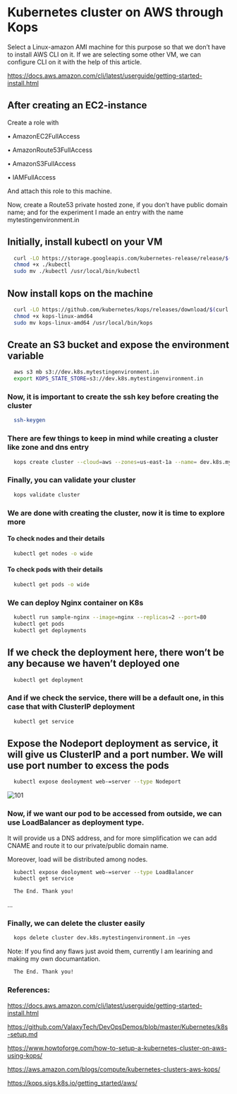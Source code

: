 
# Kubernetes cluster on AWS through Kops

Select a Linux-amazon AMI machine for this purpose so that we don’t have to install AWS CLI on it. If we are selecting some other VM, we can configure CLI on it with the help of this article.


https://docs.aws.amazon.com/cli/latest/userguide/getting-started-install.html





## After creating an EC2-instance

Create a role with 

•	AmazonEC2FullAccess

•	AmazonRoute53FullAccess

•	AmazonS3FullAccess

•	IAMFullAccess

And attach this role to this machine.

Now, create a Route53 private hosted zone, if you don’t have public domain name; and for the experiment I made an entry with the name mytestingenvironment.in


## Initially, install kubectl on your VM

```bash
  curl -LO https://storage.googleapis.com/kubernetes-release/release/$(curl -s https://storage.googleapis.com/kubernetes-release/release/stable.txt)/bin/linux/amd64/kubectl
  chmod +x ./kubectl
  sudo mv ./kubectl /usr/local/bin/kubectl

```

## Now install kops on the machine


```bash
  curl -LO https://github.com/kubernetes/kops/releases/download/$(curl -s https://api.github.com/repos/kubernetes/kops/releases/latest | grep tag_name | cut -d '"' -f 4)/kops-linux-amd64
  chmod +x kops-linux-amd64
  sudo mv kops-linux-amd64 /usr/local/bin/kops
```

## Create an S3 bucket and expose the environment variable

```bash
  aws s3 mb s3://dev.k8s.mytestingenvironment.in
  export KOPS_STATE_STORE=s3://dev.k8s.mytestingenvironment.in
```

### Now, it is important to create the ssh key before creating the cluster
```bash
  ssh-keygen
```

### There are few things to keep in mind while creating a cluster like zone and dns entry

```bash
  kops create cluster --cloud=aws --zones=us-east-1a --name= dev.k8s.mytestingenvironment.in --dns-zone=mytestingenvironment.in --dns private
```

### Finally, you can validate your cluster

```bash
  kops validate cluster
```

### We are done with creating the cluster, now it is time to explore more
#### To check nodes and their details

```bash
  kubectl get nodes -o wide
```

#### To check pods with their details

```bash
  kubectl get pods -o wide
```

### We can deploy Nginx container on K8s
```bash
  kubectl run sample-nginx --image=nginx --replicas=2 --port=80
  kubectl get pods
  kubectl get deployments
```


## If we check the deployment here, there won’t be any because we haven’t deployed one 

```bash
  kubectl get deployment
```
### And if we check the service, there will be a default one, in this case that with ClusterIP deployment

```bash
  kubectl get service
```

## Expose the Nodeport deployment as service, it will give us ClusterIP and a port number. We will use port number to excess the pods

```bash
  kubectl expose deoloyment web-=server --type Nodeport
```

![101](https://user-images.githubusercontent.com/97054844/179118687-b474b445-7619-4335-ba11-c6a00d3f9f66.png)




### Now, if we want our pod to be accessed from outside, we can use LoadBalancer as deployment type.
It will provide us a DNS address, and for more simplification we can add CNAME and route it to our private/public domain name. 

Moreover, load will be distributed among nodes.


```bash
  kubectl expose deoloyment web-=server --type LoadBalancer
  kubectl get service

```


```bash
  The End. Thank you!
```

...


### Finally, we can delete the cluster easily

```bash
  kops delete cluster dev.k8s.mytestingenvironment.in –yes
```


Note: If you find any flaws just avoid them, currently I am learining and making my own documantation.

```bash
  The End. Thank you!
```


### References:

https://docs.aws.amazon.com/cli/latest/userguide/getting-started-install.html

https://github.com/ValaxyTech/DevOpsDemos/blob/master/Kubernetes/k8s-setup.md

https://www.howtoforge.com/how-to-setup-a-kubernetes-cluster-on-aws-using-kops/

https://aws.amazon.com/blogs/compute/kubernetes-clusters-aws-kops/

https://kops.sigs.k8s.io/getting_started/aws/


